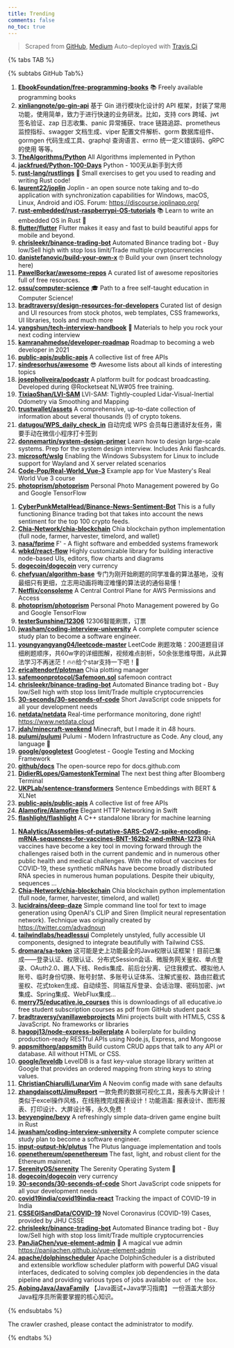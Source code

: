 ```yaml
---
title: Trending
comments: false
no_toc: true
---
```


> Scraped from [GitHub](https://github.com/trending), [Medium](https://medium.com/topic/popular)
Auto-deployed with [Travis Ci](https://travis-ci.org/)

{% tabs TAB %}
<!-- tab GitHub -->
{% subtabs GitHub Tab%}
<!-- tab Daily -->
1. [**EbookFoundation/free-programming-books**](https://github.com/EbookFoundation/free-programming-books)
📚 Freely available programming books
2. [**xinliangnote/go-gin-api**](https://github.com/xinliangnote/go-gin-api)
基于 Gin 进行模块化设计的 API 框架，封装了常用功能，使用简单，致力于进行快速的业务研发。比如，支持 cors 跨域、jwt 签名验证、zap 日志收集、panic 异常捕获、trace 链路追踪、prometheus 监控指标、swagger 文档生成、viper 配置文件解析、gorm 数据库组件、gormgen 代码生成工具、graphql 查询语言、errno 统一定义错误码、gRPC 的使用 等等。
3. [**TheAlgorithms/Python**](https://github.com/TheAlgorithms/Python)
All Algorithms implemented in Python
4. [**jackfrued/Python-100-Days**](https://github.com/jackfrued/Python-100-Days)
Python - 100天从新手到大师
5. [**rust-lang/rustlings**](https://github.com/rust-lang/rustlings)
🦀 Small exercises to get you used to reading and writing Rust code!
6. [**laurent22/joplin**](https://github.com/laurent22/joplin)
Joplin - an open source note taking and to-do application with synchronization capabilities for Windows, macOS, Linux, Android and iOS. Forum: https://discourse.joplinapp.org/
7. [**rust-embedded/rust-raspberrypi-OS-tutorials**](https://github.com/rust-embedded/rust-raspberrypi-OS-tutorials)
📚 Learn to write an embedded OS in Rust 🦀
8. [**flutter/flutter**](https://github.com/flutter/flutter)
Flutter makes it easy and fast to build beautiful apps for mobile and beyond.
9. [**chrisleekr/binance-trading-bot**](https://github.com/chrisleekr/binance-trading-bot)
Automated Binance trading bot - Buy low/Sell high with stop loss limit/Trade multiple cryptocurrencies
10. [**danistefanovic/build-your-own-x**](https://github.com/danistefanovic/build-your-own-x)
🤓 Build your own (insert technology here)
11. [**PawelBorkar/awesome-repos**](https://github.com/PawelBorkar/awesome-repos)
A curated list of awesome repositories full of free resources.
12. [**ossu/computer-science**](https://github.com/ossu/computer-science)
🎓 Path to a free self-taught education in Computer Science!
13. [**bradtraversy/design-resources-for-developers**](https://github.com/bradtraversy/design-resources-for-developers)
Curated list of design and UI resources from stock photos, web templates, CSS frameworks, UI libraries, tools and much more
14. [**yangshun/tech-interview-handbook**](https://github.com/yangshun/tech-interview-handbook)
💯 Materials to help you rock your next coding interview
15. [**kamranahmedse/developer-roadmap**](https://github.com/kamranahmedse/developer-roadmap)
Roadmap to becoming a web developer in 2021
16. [**public-apis/public-apis**](https://github.com/public-apis/public-apis)
A collective list of free APIs
17. [**sindresorhus/awesome**](https://github.com/sindresorhus/awesome)
😎 Awesome lists about all kinds of interesting topics
18. [**josepholiveira/podcastr**](https://github.com/josepholiveira/podcastr)
A platform built for podcast broadcasting. Developed during @Rocketseat NLW#05 free training.
19. [**TixiaoShan/LVI-SAM**](https://github.com/TixiaoShan/LVI-SAM)
LVI-SAM: Tightly-coupled Lidar-Visual-Inertial Odometry via Smoothing and Mapping
20. [**trustwallet/assets**](https://github.com/trustwallet/assets)
A comprehensive, up-to-date collection of information about several thousands (!) of crypto tokens.
21. [**datugou/WPS_daily_check_in**](https://github.com/datugou/WPS_daily_check_in)
自动完成 WPS 会员每日邀请好友任务，需要手动在微信小程序打卡签到
22. [**donnemartin/system-design-primer**](https://github.com/donnemartin/system-design-primer)
Learn how to design large-scale systems. Prep for the system design interview. Includes Anki flashcards.
23. [**microsoft/wslg**](https://github.com/microsoft/wslg)
Enabling the Windows Subsystem for Linux to include support for Wayland and X server related scenarios
24. [**Code-Pop/Real-World_Vue-3**](https://github.com/Code-Pop/Real-World_Vue-3)
Example app for Vue Mastery's Real World Vue 3 course
25. [**photoprism/photoprism**](https://github.com/photoprism/photoprism)
Personal Photo Management powered by Go and Google TensorFlow
<!-- endtab -->
<!-- tab Weekly -->
1. [**CyberPunkMetalHead/Binance-News-Sentiment-Bot**](https://github.com/CyberPunkMetalHead/Binance-News-Sentiment-Bot)
This is a fully functioning Binance trading bot that takes into account the news sentiment for the top 100 crypto feeds.
2. [**Chia-Network/chia-blockchain**](https://github.com/Chia-Network/chia-blockchain)
Chia blockchain python implementation (full node, farmer, harvester, timelord, and wallet)
3. [**nasa/fprime**](https://github.com/nasa/fprime)
F' - A flight software and embedded systems framework
4. [**wbkd/react-flow**](https://github.com/wbkd/react-flow)
Highly customizable library for building interactive node-based UIs, editors, flow charts and diagrams
5. [**dogecoin/dogecoin**](https://github.com/dogecoin/dogecoin)
very currency
6. [**chefyuan/algorithm-base**](https://github.com/chefyuan/algorithm-base)
专门为刚开始刷题的同学准备的算法基地，没有最细只有更细，立志用动画将晦涩难懂的算法说的通俗易懂！
7. [**Netflix/consoleme**](https://github.com/Netflix/consoleme)
A Central Control Plane for AWS Permissions and Access
8. [**photoprism/photoprism**](https://github.com/photoprism/photoprism)
Personal Photo Management powered by Go and Google TensorFlow
9. [**testerSunshine/12306**](https://github.com/testerSunshine/12306)
12306智能刷票，订票
10. [**jwasham/coding-interview-university**](https://github.com/jwasham/coding-interview-university)
A complete computer science study plan to become a software engineer.
11. [**youngyangyang04/leetcode-master**](https://github.com/youngyangyang04/leetcode-master)
LeetCode 刷题攻略：200道题目详细刷题顺序，共60w字的详细图解，视频难点剖析，50余张思维导图，从此算法学习不再迷茫！🔥🔥给个star支持一下吧！🚀
12. [**ericaltendorf/plotman**](https://github.com/ericaltendorf/plotman)
Chia plotting manager
13. [**safemoonprotocol/Safemoon.sol**](https://github.com/safemoonprotocol/Safemoon.sol)
safemoon contract
14. [**chrisleekr/binance-trading-bot**](https://github.com/chrisleekr/binance-trading-bot)
Automated Binance trading bot - Buy low/Sell high with stop loss limit/Trade multiple cryptocurrencies
15. [**30-seconds/30-seconds-of-code**](https://github.com/30-seconds/30-seconds-of-code)
Short JavaScript code snippets for all your development needs
16. [**netdata/netdata**](https://github.com/netdata/netdata)
Real-time performance monitoring, done right! https://www.netdata.cloud
17. [**jdah/minecraft-weekend**](https://github.com/jdah/minecraft-weekend)
Minecraft, but I made it in 48 hours.
18. [**pulumi/pulumi**](https://github.com/pulumi/pulumi)
Pulumi - Modern Infrastructure as Code. Any cloud, any language 🚀
19. [**google/googletest**](https://github.com/google/googletest)
Googletest - Google Testing and Mocking Framework
20. [**github/docs**](https://github.com/github/docs)
The open-source repo for docs.github.com
21. [**DidierRLopes/GamestonkTerminal**](https://github.com/DidierRLopes/GamestonkTerminal)
The next best thing after Bloomberg Terminal
22. [**UKPLab/sentence-transformers**](https://github.com/UKPLab/sentence-transformers)
Sentence Embeddings with BERT & XLNet
23. [**public-apis/public-apis**](https://github.com/public-apis/public-apis)
A collective list of free APIs
24. [**Alamofire/Alamofire**](https://github.com/Alamofire/Alamofire)
Elegant HTTP Networking in Swift
25. [**flashlight/flashlight**](https://github.com/flashlight/flashlight)
A C++ standalone library for machine learning
<!-- endtab -->
<!-- tab Monthly -->
1. [**NAalytics/Assemblies-of-putative-SARS-CoV2-spike-encoding-mRNA-sequences-for-vaccines-BNT-162b2-and-mRNA-1273**](https://github.com/NAalytics/Assemblies-of-putative-SARS-CoV2-spike-encoding-mRNA-sequences-for-vaccines-BNT-162b2-and-mRNA-1273)
RNA vaccines have become a key tool in moving forward through the challenges raised both in the current pandemic and in numerous other public health and medical challenges. With the rollout of vaccines for COVID-19, these synthetic mRNAs have become broadly distributed RNA species in numerous human populations. Despite their ubiquity, sequences …
2. [**Chia-Network/chia-blockchain**](https://github.com/Chia-Network/chia-blockchain)
Chia blockchain python implementation (full node, farmer, harvester, timelord, and wallet)
3. [**lucidrains/deep-daze**](https://github.com/lucidrains/deep-daze)
Simple command line tool for text to image generation using OpenAI's CLIP and Siren (Implicit neural representation network). Technique was originally created by https://twitter.com/advadnoun
4. [**tailwindlabs/headlessui**](https://github.com/tailwindlabs/headlessui)
Completely unstyled, fully accessible UI components, designed to integrate beautifully with Tailwind CSS.
5. [**dromara/sa-token**](https://github.com/dromara/sa-token)
这可能是史上功能最全的Java权限认证框架！目前已集成——登录认证、权限认证、分布式Session会话、微服务网关鉴权、单点登录、OAuth2.0、踢人下线、Redis集成、前后台分离、记住我模式、模拟他人账号、临时身份切换、账号封禁、多账号认证体系、注解式鉴权、路由拦截式鉴权、花式token生成、自动续签、同端互斥登录、会话治理、密码加密、jwt集成、Spring集成、WebFlux集成...
6. [**merry75/educative.io_courses**](https://github.com/merry75/educative.io_courses)
this is downloadings of all educative.io free student subscription courses as pdf from GitHub student pack
7. [**bradtraversy/vanillawebprojects**](https://github.com/bradtraversy/vanillawebprojects)
Mini projects built with HTML5, CSS & JavaScript. No frameworks or libraries
8. [**hagopj13/node-express-boilerplate**](https://github.com/hagopj13/node-express-boilerplate)
A boilerplate for building production-ready RESTful APIs using Node.js, Express, and Mongoose
9. [**appsmithorg/appsmith**](https://github.com/appsmithorg/appsmith)
Build custom CRUD apps that talk to any API or database. All without HTML or CSS.
10. [**google/leveldb**](https://github.com/google/leveldb)
LevelDB is a fast key-value storage library written at Google that provides an ordered mapping from string keys to string values.
11. [**ChristianChiarulli/LunarVim**](https://github.com/ChristianChiarulli/LunarVim)
A Neovim config made with sane defaults
12. [**zhangdaiscott/JimuReport**](https://github.com/zhangdaiscott/JimuReport)
一款免费的数据可视化工具，报表与大屏设计！类似于excel操作风格，在线拖拽完成报表设计！功能涵盖: 报表设计、图形报表、打印设计、大屏设计等，永久免费！
13. [**bevyengine/bevy**](https://github.com/bevyengine/bevy)
A refreshingly simple data-driven game engine built in Rust
14. [**jwasham/coding-interview-university**](https://github.com/jwasham/coding-interview-university)
A complete computer science study plan to become a software engineer.
15. [**input-output-hk/plutus**](https://github.com/input-output-hk/plutus)
The Plutus language implementation and tools
16. [**openethereum/openethereum**](https://github.com/openethereum/openethereum)
The fast, light, and robust client for the Ethereum mainnet.
17. [**SerenityOS/serenity**](https://github.com/SerenityOS/serenity)
The Serenity Operating System 🐞
18. [**dogecoin/dogecoin**](https://github.com/dogecoin/dogecoin)
very currency
19. [**30-seconds/30-seconds-of-code**](https://github.com/30-seconds/30-seconds-of-code)
Short JavaScript code snippets for all your development needs
20. [**covid19india/covid19india-react**](https://github.com/covid19india/covid19india-react)
Tracking the impact of COVID-19 in India
21. [**CSSEGISandData/COVID-19**](https://github.com/CSSEGISandData/COVID-19)
Novel Coronavirus (COVID-19) Cases, provided by JHU CSSE
22. [**chrisleekr/binance-trading-bot**](https://github.com/chrisleekr/binance-trading-bot)
Automated Binance trading bot - Buy low/Sell high with stop loss limit/Trade multiple cryptocurrencies
23. [**PanJiaChen/vue-element-admin**](https://github.com/PanJiaChen/vue-element-admin)
🎉 A magical vue admin https://panjiachen.github.io/vue-element-admin
24. [**apache/dolphinscheduler**](https://github.com/apache/dolphinscheduler)
Apache DolphinScheduler is a distributed and extensible workflow scheduler platform with powerful DAG visual interfaces, dedicated to solving complex job dependencies in the data pipeline and providing various types of jobs available `out of the box`.
25. [**AobingJava/JavaFamily**](https://github.com/AobingJava/JavaFamily)
【Java面试+Java学习指南】 一份涵盖大部分Java程序员所需要掌握的核心知识。
<!-- endtab -->
{% endsubtabs %}
<!-- endtab -->
<!-- tab Medium -->
The crawler crashed, please contact the administrator to modify.
<!-- endtab -->
{% endtabs %}
